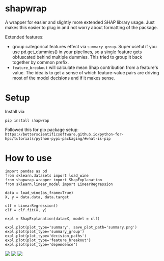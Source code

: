 # shapwrap
A wrapper for easier and slightly more extended SHAP library usage. Just makes this easier to plug in and not worry about formatting of the package. 

Extended features:
- group categorical features effect via `summary_group`. Super useful if you use pd.get_dummies() in your pipelines, so a single feature gets obfuscated behind multiple dummies. This tried to group it back together by common prefix. 
- `feature_breakout` will calculate mean Shap contribution from a feature's value. The idea is to get a sense of which feature-value pairs are driving most of the model decisions and if it makes sense. 


# Setup
Install via:

```pip install shapwrap```

Followed this for pip package setup:
```https://betterscientificsoftware.github.io/python-for-hpc/tutorials/python-pypi-packaging/#what-is-pip```


# How to use

```
import pandas as pd
from sklearn.datasets import load_wine
from shapwrap.wrapper import ShapExplanation
from sklearn.linear_model import LinearRegression

data = load_wine(as_frame=True)
X, y = data.data, data.target

clf = LinearRegression()
clf = clf.fit(X, y)

expl = ShapExplanation(data=X, model = clf)

expl.plot(plot_type='summary', save_plot_path='summary.png')
expl.plot(plot_type='summary_group')
expl.plot(plot_type='decision_paths')
expl.plot(plot_type='feature_breakout')
expl.plot(plot_type='dependence')
```

![](img/1.png)
![](img/2.png)
![](img/3.png)


